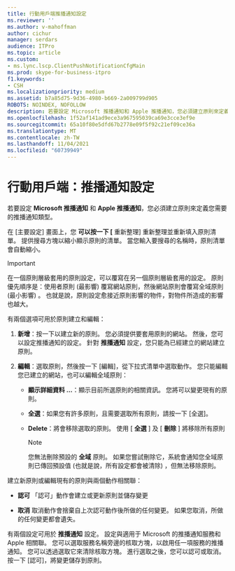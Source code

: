 ```yaml
---
title: 行動用戶端推播通知設定
ms.reviewer: ''
ms.author: v-mahoffman
author: cichur
manager: serdars
audience: ITPro
ms.topic: article
ms.custom:
- ms.lync.lscp.ClientPushNotificationCfgMain
ms.prod: skype-for-business-itpro
f1.keywords:
- CSH
ms.localizationpriority: medium
ms.assetid: b7a85d75-9d36-4980-b669-2a009799d905
ROBOTS: NOINDEX, NOFOLLOW
description: 若要設定 Microsoft 推播通知和 Apple 推播通知，您必須建立原則來定義您需要的推播通知類型。
ms.openlocfilehash: 1f52af141ad9ece3a967595039ca69e3cce3ef9e
ms.sourcegitcommit: 65a10f80e5dfd67b2778e09f5f92c21ef09ce36a
ms.translationtype: MT
ms.contentlocale: zh-TW
ms.lasthandoff: 11/04/2021
ms.locfileid: "60739949"
---
```

# <a name="mobile-client-push-notification-configuration"></a>行動用戶端：推播通知設定
 
若要設定 **Microsoft 推播通知** 和 **Apple 推播通知**，您必須建立原則來定義您需要的推播通知類型。
  
在 [主要設定] 畫面上，您 **可以按一下 [** 重新整理] 重新整理並重新填入原則清單。 提供搜尋方塊以縮小顯示原則的清單。 當您輸入要搜尋的名稱時，原則清單會自動縮小。
  
> [!IMPORTANT]
> 在一個原則層級套用的原則設定，可以覆寫在另一個原則層級套用的設定。 原則優先順序是：使用者原則 (最影響) 覆寫網站原則，然後網站原則會覆寫全域原則 (最小影響) 。 也就是說，原則設定愈接近原則影響的物件，對物件所造成的影響也越大。 
  
有兩個選項可用於原則建立和編輯：
  
1. **新增**：按一下以建立新的原則。 您必須提供要套用原則的網站。 然後，您可以設定推播通知的設定。 針對 **推播通知** 設定，您只能為已經建立的網站建立原則。
    
2. **編輯**：選取原則，然後按一下 [編輯]，從下拉式清單中選取動作。 您只能編輯您已建立的網站，也可以編輯全域原則：
    
   - **顯示詳細資料 ...**：顯示目前所選原則的相關資訊。 您將可以變更現有的原則。
    
   - **全選**：如果您有許多原則，且需要選取所有原則，請按一下 [全選]。
    
   - **Delete**：將會移除選取的原則。 使用 [ **全選** ] 及 [ **刪除** ] 將移除所有原則
    
     > [!NOTE]
     > 您無法刪除預設的 **全域** 原則。 如果您嘗試刪除它，系統會通知您全域原則已傳回預設值 (也就是說，所有設定都會被清除) ，但無法移除原則。
  
建立新原則或編輯現有的原則與兩個動作相關聯：
  
- **認可** 「認可」動作會建立或更新原則並儲存變更
    
- **取消** 取消動作會捨棄自上次認可動作後所做的任何變更。 如果您取消，所做的任何變更都會遺失。
    
有兩個設定可用於 **推播通知** 設定。 設定與適用于 Microsoft 的推播通知服務和 Apple 相關聯。 您可以選取服務名稱旁邊的核取方塊，以啟用任一項服務的推播通知。 您可以透過選取它來清除核取方塊。 進行選取之後，您可以認可或取消。 按一下 [認可]，將變更儲存到原則。
  


